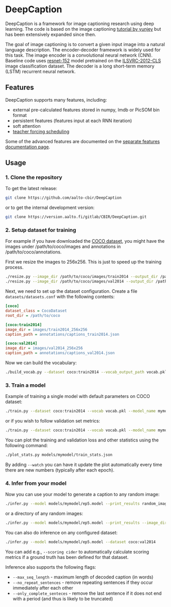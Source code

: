 # DeepCaption

DeepCaption is a framework for image captioning research using deep learning.  The code is based on the image captioning [tutorial by yunjey](https://github.com/yunjey/pytorch-tutorial/tree/master/tutorials/03-advanced/image_captioning) but has been extensively expanded since then.

The goal of image captioning is to convert a given input image into a natural language description. The encoder-decoder framework is widely used for this task. The image encoder is a convolutional neural network (CNN). Baseline code uses [resnet-152](https://arxiv.org/abs/1512.03385) model pretrained on the [ILSVRC-2012-CLS](http://www.image-net.org/challenges/LSVRC/2012/) image classification dataset. The decoder is a long short-term memory (LSTM) recurrent neural network. 

## Features

DeepCaption supports many features, including:

- external pre-calculated features stored in numpy, lmdb or PicSOM bin format
- persistent features (features input at each RNN iteration)
- soft attention
- [teacher forcing scheduling](features.md#teacher-forcing-scheduling)

Some of the advanced features are documented on the [separate features documentation page](features.md).


## Usage 

### 1. Clone the repository

To get the latest release:

```bash
git clone https://github.com/aalto-cbir/DeepCaption
```

or to get the internal development version:

```bash
git clone https://version.aalto.fi/gitlab/CBIR/DeepCaption.git
```

### 2. Setup dataset for training

For example if you have downloaded the [COCO dataset](http://cocodataset.org/#download), you might have the images under /path/to/coco/images and annotations in /path/to/coco/annotations.

First we resize the images to 256x256.  This is just to speed up the training process.

```bash
./resize.py --image_dir /path/to/coco/images/train2014 --output_dir /path/to/coco/images/train2014_256x256
./resize.py --image_dir /path/to/coco/images/val2014 --output_dir /path/to/coco/images/val2014_256x256
```

Next, we need to set up the dataset configuration.  Create a file `datasets/datasets.conf` with the following contents:

```INI
[coco]
dataset_class = CocoDataset
root_dir = /path/to/coco

[coco:train2014]
image_dir = images/train2014_256x256
caption_path = annotations/captions_train2014.json

[coco:val2014]
image_dir = images/val2014_256x256
caption_path = annotations/captions_val2014.json
```

Now we can build the vocabulary:

```bash
./build_vocab.py --dataset coco:train2014 --vocab_output_path vocab.pkl
```

### 3. Train a model

Example of training a single model with default parameters on COCO dataset:

```bash
./train.py --dataset coco:train2014 --vocab vocab.pkl --model_name mymodel
```

or if you wish to follow validation set metrics:

```bash
./train.py --dataset coco:train2014 --vocab vocab.pkl --model_name mymodel --validate coco:val2014 --validation_scoring cider
```

You can plot the training and validation loss and other statistics using the following command:

```bash
./plot_stats.py models/mymodel/train_stats.json
```

By adding `--watch` you can have it update the plot automatically every time there are new numbers (typically after each epoch).


### 4. Infer from your model

Now you can use your model to generate a caption to any random image:

```bash
./infer.py --model models/mymodel/ep5.model --print_results random_image.jpg
```

or a directory of any random images:

```bash
./infer.py --model models/mymodel/ep5.model --print_results --image_dir random_image_dir/
```

You can also do inference on any configured dataset:

```bash
./infer.py --model models/mymodel/ep5.model --dataset coco:val2014
```

You can add e.g., `--scoring cider` to automatically calculate scoring metrics if a ground truth has been defined for that dataset.

Inference also supports the following flags:
* `--max_seq_length` - maximum length of decoded caption (in words)
* `--no_repeat_sentences` - remove repeating sentences if they occur immediately after each other
* `--only_complete_senteces` - remove the last sentence if it does not end with a period (and thus is likely to be truncated)
